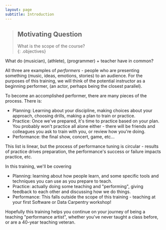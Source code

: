 ```yaml
---
layout: page
subtitle: Introduction
---
```

> ## Motivating Question
> What is the scope of the course?   
{: .objectives}

What do (musician), (athlete), (programmer) + teacher have in common?  

All three are examples of *performers* - people who are presenting something 
(music, ideas, emotions, stories) to an audience.  For the purposes of this 
training, we will think of the potential instructor as a beginning performer, 
(an actor, perhaps being the closest parallel).  

To become an accomplished performer, there are many pieces of the process.  There is: 
* Planning: Learning about your discipline, making choices about your approach, 
choosing drills, making a plan to train or practice.  
* Practice: Once we've prepared, it's time to practice based on your plan.  You probably 
won't practice all alone either - there will be friends and colleagues you ask to train 
with you, or review how you're doing.  
* Performance: the final show, concert, game, etc...

This list is linear, but the process of performance tuning is circular - results of 
practice drives preparation, the performance's success or failure impacts practice, etc.  

In this training, we'll be covering
* Planning: learning about how people learn, and some specific tools and techniques 
you can use as you prepare to teach.  
* Practice: actually doing some teaching and "performing", giving feedback to each other 
and discussing how we do things.  
* Performance: This falls outside the scope of this training - teaching at 
your first Software or Data Carpentry workshop!  

Hopefully this training helps you continue on your journey of being a teaching 
"performance artist", whether you've never taught a class before, or are a 40-year 
teaching veteran.  